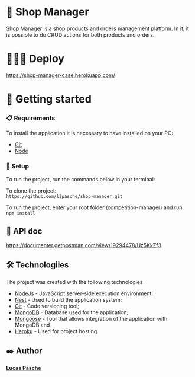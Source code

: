 # 🏪 Shop Manager

Shop Manager is a shop products and orders management platform. In it, it is possible to do CRUD actions for both products and orders.


# 🧑🏼‍💻 Deploy

https://shop-manager-case.herokuapp.com/



# 🚀 Getting started

### 📋 Requirements

To install the application it is necessary to have installed on your PC:

* [Git](https://git-scm.com/)
* [Node](https://nodejs.org/en/)

### 🔧 Setup

To run the project, run the commands below in your terminal:

To clone the project:\
`https://github.com/llpasche/shop-manager.git`

To run the project, enter your root folder (competition-manager) and run:\
`npm install`

## 📄 API doc
https://documenter.getpostman.com/view/19294478/Uz5KkZf3

## 🛠️ Technologiies

The project was created with the following technologies

* [NodeJs](https://nodejs.org/en/) - JavaScript server-side execution environment;
* [Nest](https://nestjs.com/) - Used to build the application system;
* [Git](https://git-scm.com/) - Code versioning tool;
* [MongoDB](https://www.mongodb.com/) - Database used for the application;
* [Mongoose](https://mongoosejs.com/) - Tool that allows integration of the application with MongoDB and
* [Heroku](https://www.heroku.com) - Used for project hosting.


 
## ✒️ Author

[**Lucas Pasche**](https://www.linkedin.com/in/lucas-pasche/)
